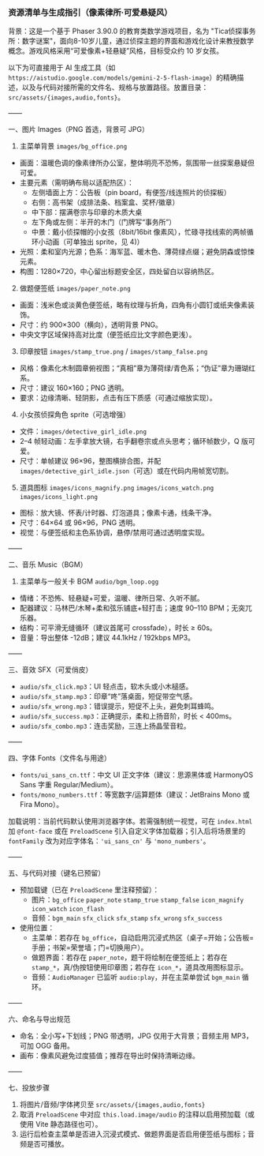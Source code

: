 ### 资源清单与生成指引（像素律所·可爱悬疑风）

背景：这是一个基于 Phaser 3.90.0 的教育类数学游戏项目，名为 "Tica侦探事务所：数字谜案"，面向8-10岁儿童，通过侦探主题的界面和游戏化设计来教授数学概念。游戏风格采用“可爱像素+轻悬疑”风格，目标受众约 10 岁女孩。

以下为可直接用于 AI 生成工具（如 `https://aistudio.google.com/models/gemini-2-5-flash-image`）的精确描述，以及与代码对接所需的文件名、规格与放置路径。放置目录：`src/assets/{images,audio,fonts}`。

——

一、图片 Images（PNG 首选，背景可 JPG）

1) 主菜单背景 `images/bg_office.png`
- 画面：温暖色调的像素律所办公室，整体明亮不恐怖，氛围带一丝探案悬疑但可爱。
- 主要元素（需明确布局以适配热区）：
  - 左侧墙面上方：公告板（pin board，有便签/线连照片的侦探板）
  - 右侧：高书架（成排法条、档案盒、奖杯/徽章）
  - 中下部：摆满卷宗与印章的木质大桌
  - 左下角或左侧：半开的木门（门牌写“事务所”）
  - 中景：戴小侦探帽的小女孩（8bit/16bit 像素风），忙碌寻找线索的两帧循环小动画（可单独出 sprite，见 4)）
- 光照：柔和室内光源；色系：海军蓝、暖木色、薄荷绿点缀；避免阴森或惊悚元素。
- 构图：1280×720，中心留出标题安全区，四处留白以容纳热区。

2) 做题便签纸 `images/paper_note.png`
- 画面：浅米色或淡黄色便签纸，略有纹理与折角，四角有小圆钉或纸夹像素装饰。
- 尺寸：约 900×300（横向），透明背景 PNG。
- 中央文字区域保持高对比度（便签纸应比文字颜色更浅）。

3) 印章按钮 `images/stamp_true.png` / `images/stamp_false.png`
- 风格：像素化木制圆章俯视图；“真相”章为薄荷绿/青色系；“伪证”章为珊瑚红系。
- 尺寸：建议 160×160；PNG 透明。
- 要求：边缘清晰、轻阴影，点击有压下质感（可通过缩放实现）。

4) 小女孩侦探角色 sprite（可选增强）
- 文件：`images/detective_girl_idle.png`
- 2–4 帧轻动画：左手拿放大镜，右手翻卷宗或点头思考；循环帧数少，Q 版可爱。
- 尺寸：单帧建议 96×96，整图横排合图，并配 `images/detective_girl_idle.json`（可选）或在代码内用帧宽切割。

5) 道具图标 `images/icons_magnify.png` `images/icons_watch.png` `images/icons_light.png`
- 图标：放大镜、怀表/计时器、灯泡道具；像素卡通，线条干净。
- 尺寸：64×64 或 96×96，PNG 透明。
- 视觉：与便签纸和主色系协调，悬停/禁用可通过透明度实现。

——

二、音乐 Music（BGM）

1) 主菜单与一般关卡 BGM `audio/bgm_loop.ogg`
- 情绪：不恐怖、轻悬疑+可爱，温暖、律所日常、久听不腻。
- 配器建议：马林巴/木琴+柔和弦乐铺底+轻打击；速度 90–110 BPM；无突兀乐器。
- 结构：可平滑无缝循环（建议首尾可 crossfade），时长 ≥ 60s。
- 音量：导出整体 -12dB；建议 44.1kHz / 192kbps MP3。

——

三、音效 SFX（可爱俏皮）

- `audio/sfx_click.mp3`：UI 轻点击，软木头或小木槌感。
- `audio/sfx_stamp.mp3`：印章“咚”落桌面，短促带空气感。
- `audio/sfx_wrong.mp3`：错误提示，短促不上头，避免刺耳蜂鸣。
- `audio/sfx_success.mp3`：正确提示，柔和上扬音阶，时长 < 400ms。
- `audio/sfx_combo.mp3`：连击奖励，三连上扬晶莹音粒。

——

四、字体 Fonts（文件名与用途）

- `fonts/ui_sans_cn.ttf`：中文 UI 正文字体（建议：思源黑体或 HarmonyOS Sans 字重 Regular/Medium）。
- `fonts/mono_numbers.ttf`：等宽数字/运算题体（建议：JetBrains Mono 或 Fira Mono）。

加载说明：当前代码默认使用浏览器字体。若需强制统一视觉，可在 `index.html` 加 `@font-face` 或在 `PreloadScene` 引入自定义字体加载器；引入后将场景里的 `fontFamily` 改为对应字体名：`'ui_sans_cn'` 与 `'mono_numbers'`。

——

五、与代码对接（键名已预留）

- 预加载键（已在 `PreloadScene` 里注释预留）：
  - 图片：`bg_office` `paper_note` `stamp_true` `stamp_false` `icon_magnify` `icon_watch` `icon_flash`
  - 音频：`bgm_main` `sfx_click` `sfx_stamp` `sfx_wrong` `sfx_success`
- 使用位置：
  - 主菜单：若存在 `bg_office`，自动启用沉浸式热区（桌子=开始；公告板=手册；书架=荣誉墙；门=切换用户）。
  - 做题界面：若存在 `paper_note`，题干将绘制在便签纸上；若存在 `stamp_*`，真/伪按钮使用印章图；若存在 `icon_*`，道具改用图标显示。
  - 音频：`AudioManager` 已监听 `audio:play`，并在主菜单尝试 `bgm_main` 循环。

——

六、命名与导出规范

- 命名：全小写+下划线；PNG 带透明，JPG 仅用于大背景；音频主用 MP3，可加 OGG 备用。
- 画布：像素风避免过度插值；推荐在导出时保持清晰边缘。

——

七、投放步骤

1) 将图片/音频/字体拷贝至 `src/assets/{images,audio,fonts}`
2) 取消 `PreloadScene` 中对应 `this.load.image/audio` 的注释以启用预加载（或使用 Vite 静态路径也可）。
3) 运行后检查主菜单是否进入沉浸式模式、做题界面是否启用便签纸与图标；音频是否可播放。
